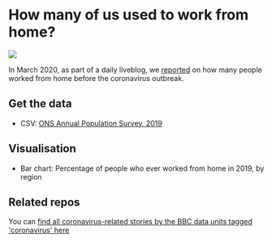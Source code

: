 # How many of us used to work from home?

![](https://ichef.bbci.co.uk/live-experience/cps/624/cpsprodpb/vivo/live/images/2020/3/30/062baa05-f312-47f5-bf24-d5fe30f199e6.png)

In March 2020, as part of a daily liveblog, we [reported](https://www.bbc.co.uk/news/live/uk-england-52020647?ns_linkname=5e81a0761683fd0681c1793c%26How%20many%20of%20us%20used%20to%20work%20from%20home%3F%262020-03-30T08:12:48.515Z&ns_fee=0&pinned_post_locator=urn:asset:e38d2353-fba3-4726-aebc-50758cefda3c&pinned_post_asset_id=5e81a0761683fd0681c1793c) on how many people worked from home before the coronavirus outbreak.

## Get the data 

* CSV: [ONS Annual Population Survey, 2019](https://www.ons.gov.uk/generator?uri=/employmentandlabourmarket/peopleinwork/employmentandemployeetypes/articles/coronavirusandhomeworkingintheuklabourmarket/2019/48debcd9&format=csv)

## Visualisation

* Bar chart: Percentage of people who ever worked from home in 2019, by region


## Related repos

You can [find all coronavirus-related stories by the BBC data units tagged 'coronavirus' here](https://github.com/search?q=topic%3Acoronavirus+org%3ABBC-Data-Unit&type=Repositories)

